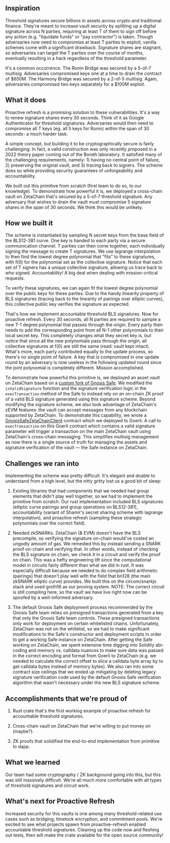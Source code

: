 ## Inspiration
Threshold signatures secure billions in assets across crypto and traditional finance. They're meant to increase vault security by splitting up a digital signature across N parties, requiring at least T of them to sign off before any action (e.g. "liquidate funds" or "pay contractor") is taken. Though adversaries now need to compromise at least T parties to exploit, vanilla schemes come with a significant drawback. Signature shares are stagnant, so adversaries can target the T parties over the course of months, eventually resulting in a hack regardless of the threshold parameter. 

It's a common occurrence. The Ronin Bridge was secured by a 5-of-7 multisig. Adversaries compromised keys one at a time to drain the contract of $650M. The Harmony Bridge was secured by a 2-of-5 multisig. Again, adversaries compromised two keys separately for a $100M exploit. 

## What it does
Proactive refresh is a promising solution to these vulnerabilities. It's a way to renew signature shares every 30 seconds. Think of it as Google Authenticator for threshold signatures. Adversaries would then need to compromise all T keys (eg. all 5 keys for Ronin) within the span of 30 seconds- a much harder task. 

A simple concept, but building it to be cryptographically secure is fairly challenging. In fact, a valid construction was only recently proposed in a 2022 theory paper coming out of the Boneh laboratory. It satisfied many of the challenging requirements, namely: 1) having no central point of failure, 2) preserving the original vault, and 3) tracing back to signers. The scheme does so while providing security guarantees of unforgeability and accountability. 

We built out this primitive from scratch (first team to do so, to our knowledge). To demonstrate how powerful it is, we deployed a cross-chain vault on ZetaChain that's secured by a 5-of-7 threshold signature. Any adversary that wishes to drain the vault must compromise 5 signature shares in the span of 30 seconds. We think this would be unlikely. 

## How we built it
The scheme is instantiated by sampling N secret keys from the base field of the BLS12-381 curve. One key is handed to each party via a secure communication channel. T parties can then come together, each individually signing the message to create T signatures. We use lagrange interpolation to then find the lowest degree polynomial that "fits" to these signatures, with f(0) for the polynomial set as the collective signature. Notice that each set of T signers has a unique collective signature, allowing us trace back to who signed. Accountability! A big deal when dealing with mission-critical requests. 

To verify these signatures, we can again fit the lowest degree polynomial over the public keys for these parties. Due to the handy linearity property of BLS signatures (tracing back to the linearity of pairings over elliptic curves), this collective public key verifies the signature as expected. 

That's how we implement accountable threshold BLS signatures. Now for proactive refresh. Every 30 seconds, all N parties are required to sample a new T-1 degree polynomial that passes through the origin. Every party then needs to add the corresponding point from all N-1 other polynomials to their local secret key. This completely changes what they secret key is, but notice that since all the new polynomials pass through the origin, all collective signatures at f(0) are still the same (read: vault kept intact). What's more, each party contributed equally to the update process, so there's no single point of failure. A key that is compromised in one update round by an adversary is now useless in the following updated round since the joint polynomial is completely different. Mission accomplished. 

To demonstrate how powerful this primitive is, we deployed an asset vault on ZetaChain based on a [custom fork of Gnosis Safe](https://github.com/nathanhleung/ats-pr-bls-contracts). We modified the `isValidSignature` function and the signature verification logic in the `execTransaction` method of the Safe to instead rely on an on-chain ZK proof of a valid BLS signature generated using this signature scheme. Beyond modifying the signature scheme, we also took advantage of ZetaChain's zEVM features: the vault can accept messages from any blockchain supported by ZetaChain. To demonstrate this capability, we wrote a [GnosisSafeZetaChainClient](https://goerli.etherscan.io/address/0x34e2cd2967bbe834a41dde368ad2b239d765f378#code) contract which we deployed to Goerli. A call to `execTransaction` on this Goerli contract which contains a valid signature parameter will trigger a transaction on the main ZetaChain vault using ZetaChain's cross-chain messaging. This simplifies multisig management as now there is a single source of truth for managing the assets and signature verification of the vault — the Safe instance on ZetaChain.

## Challenges we ran into
Implementing the scheme was pretty difficult. It's elegant and doable to understand from a high level, but the nitty gritty lost us a good bit of sleep:

1) Existing libraries that had components that we needed had group elements that didn't play well together, so we had to implement the primitive from scratch. Our rust implementation included BLS signatures (elliptic curve pairings and group operations on BLS12-381), accountability (variant of Shamir's secret sharing scheme with lagrange interpolation), and proactive refresh (sampling these strategic polynomials over the correct field).

2) Needed zkSNARKs. ZetaChain (& EVM) doesn't have the BLS precompile, so verifying the signature on-chain would've costed an ungodly amount of gas. We remedied this by instead sending a SNARK proof on-chain and verifying that. In other words, instead of checking the BLS signature on chain, we check it in a circuit and verify the proof on chain. This was a hefty engineering lift since the computational model in circuits fairly different than what we did in rust. It was especially difficult because we needed to do complex field arithmetic (pairings) that doesn't play well with the field that bn128 (the main zkSNARK elliptic curve) provides. We built this on the circom/snarkjs stack and used groth16 as our proving system. NOTE: The correct circuit is still compiling here, so the vault we have live right now can be spoofed by a well-informed adversary. 

3) The default Gnosis Safe deployment process recommended by the Gnosis Safe team relies on presigned transactions generated from a key that only the Gnosis Safe team controls. These presigned transactions only work for deployment on certain whitelisted chains. Unfortunately, ZetaChain was not on the whitelist, so we had to make significant modifications to the Safe's constructor and deployment scripts in order to get a working Safe instance on ZetaChain. After getting the Safe working on ZetaChain, we spent extensive time digging into Solidity abi-coding and memory vs. calldata nuances to make sure data was passed in the correct encoding and format from Goerli to ZetaChain (e.g. we needed to calculate the correct offset to slice a calldata byte array by to get calldata bytes instead of memory bytes). We also ran into some contract size ceilings that we ended up mitigating by deleting legacy signature verification code used by the default Gnosis Safe verification algorithm that wasn't necessary under the new BLS signature scheme.

## Accomplishments that we're proud of
1) Rust crate that's the first working example of proactive refresh for accountable threshold signatures. 

2) Cross-chain vault on ZetaChain that we're willing to put money on (maybe?). 

3) ZK proofs that solidified the end-to-end implementation from primitive to dapp. 

## What we learned
Our team had some cryptography / ZK background going into this, but this was still massively difficult. We're all much more comfortable with all types of threshold signatures and circuit work. 

## What's next for Proactive Refresh
Increased security for this vaults is one among many threshold-related use cases such as bridging, timelock encryption, and commitment pools. We're excited to see what projects spawn from proactive-refresh enabled accountable threshold signatures. Cleaning up the code now and fleshing out tests, then will make the crate available for the open source community! 
